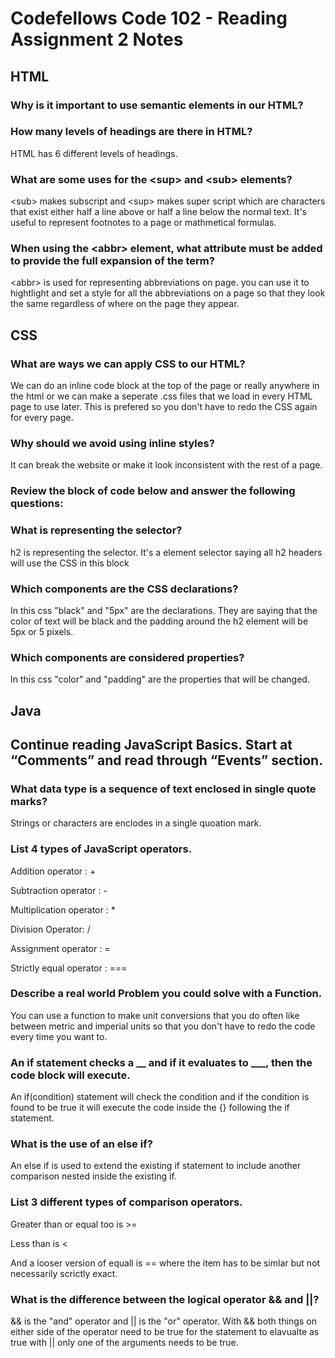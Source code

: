 # Codefellows Code 102 - Reading Assignment 2 Notes

## HTML

### Why is it important to use semantic elements in our HTML?

### How many levels of headings are there in HTML?

HTML has 6 different levels of headings.

### What are some uses for the \<sup> and \<sub> elements?

\<sub> makes subscript and \<sup> makes super script which are characters that exist either half a line above or half a line below the normal text. It's useful to represent footnotes to a page or mathmetical formulas.

### When using the \<abbr> element, what attribute must be added to provide the full expansion of the term?

\<abbr> is used for representing abbreviations on page. you can use it to hightlight and set a style for all the abbreviations on a page so that they look the same regardless of where on the page they appear. 

## CSS

### What are ways we can apply CSS to our HTML?

We can do an inline code block at the top of the page or really anywhere in the html or we can make a seperate .css files that we load in every HTML page to use later. This is prefered so you don't have to redo the CSS again for every page.

### Why should we avoid using inline styles?

It can break the website or make it look inconsistent with the rest of a page.

### Review the block of code below and answer the following questions:

### What is representing the selector?

h2 is representing the selector. It's a element selector saying all h2 headers will use the CSS in this block

### Which components are the CSS declarations?

In this css "black" and "5px" are the declarations. They are saying that the color of text will be black and the padding around the h2 element will be 5px or 5 pixels.

### Which components are considered properties?

In this css "color" and "padding" are the properties that will be changed.


## Java

## Continue reading JavaScript Basics. Start at “Comments” and read through “Events” section.

### What data type is a sequence of text enclosed in single quote marks?

Strings or characters are enclodes in a single quoation mark.

### List 4 types of JavaScript operators.

Addition operator : + 

Subtraction operator : -

Multiplication operator : *

Division Operator: /

Assignment operator : =

Strictly equal operator : ===


### Describe a real world Problem you could solve with a Function.

 You can use a function to make unit conversions that you do often like between metric and imperial units so that you don't have to redo the code every time you want to.

### An if statement checks a __ and if it evaluates to ___, then the code block will execute.

An if(condition) statement will check the condition and if the condition is found to be true it will execute the code inside the {} following the if statement.

### What is the use of an else if?

An else if is used to extend the existing if statement to include another comparison nested inside the existing if.

### List 3 different types of comparison operators.

Greater than or equal too is \>=  

Less than is \<

And a looser version of equall is \== where the item has to be simlar but not necessarily scrictly exact. 

### What is the difference between the logical operator && and ||?

\&& is the "and" operator and \|| is the "or" operator. With \&& both things on either side of the operator need to be true for the statement to elavualte as true with \|| only one of the arguments needs to be true.